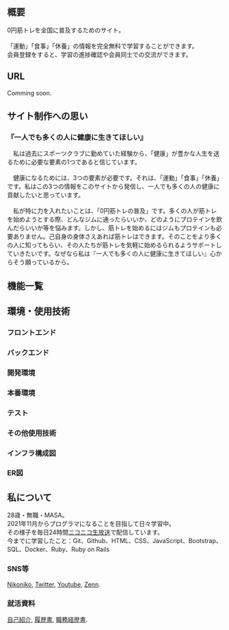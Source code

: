 ## 概要
0円筋トレを全国に普及するためのサイト。<br>
<br>
「運動」「食事」「休養」の情報を完全無料で学習することができます。<br>
会員登録をすると、学習の進捗確認や会員同士での交流ができます。

## URL
Comming soon.
## サイト制作への思い
### 『一人でも多くの人に健康に生きてほしい』
　私は過去にスポーツクラブに勤めていた経験から、「健康」が豊かな人生を送るために必要な要素の1つであると信じています。<br>
<br>
　健康になるためには、3つの要素が必要です。それは、「運動」「食事」「休養」です。私はこの3つの情報をこのサイトから発信し、一人でも多くの人の健康に貢献したいと思っています。<br>
<br>
　私が特に力を入れたいことは、「0円筋トレの普及」です。多くの人が筋トレを始めようとする際、どんなジムに通ったらいいか、どのようにプロテインを飲んだらいいか等を悩みます。しかし、筋トレを始めるにはジムもプロテインも必要ありません。己自身の身体さえあれば筋トレはできます。そのことをより多くの人に知ってもらい、その人たちが筋トレを気軽に始めるられるようサポートしていきたいです。なぜなら私は『一人でも多くの人に健康に生きてほしい』心からそう願っているから。<br>

## 機能一覧
## 環境・使用技術
### フロントエンド
### バックエンド
### 開発環境
### 本番環境
### テスト
### その他使用技術
### インフラ構成図
### ER図

## 私について
28歳・無職・MASA。<br>
2021年11月からプログラマになることを目指して日々学習中。<br>
その様子を毎日24時間[ニコニコ生放送](https://com.nicovideo.jp/community/co5133141)で配信しています。<br>
今までに学習したこと：Git、Github、HTML、CSS、JavaScript、Bootstrap、SQL、Docker、Ruby、Ruby on Rails

### SNS等
[Nikoniko](https://com.nicovideo.jp/community/co5133141),
[Twitter](https://twitter.com/MASA20201106),
[Youtube](https://www.youtube.com/channel/UCYAx7T6JI8aonFO3slZlRDg),
[Zenn](https://zenn.dev/masa20210102).

### 就活資料
[自己紹介](http://bit.ly/38Wi4G5),
[履歴書](http://bit.ly/3oIQPEo),
[職務経歴書](http://bit.ly/39GMDid ).
